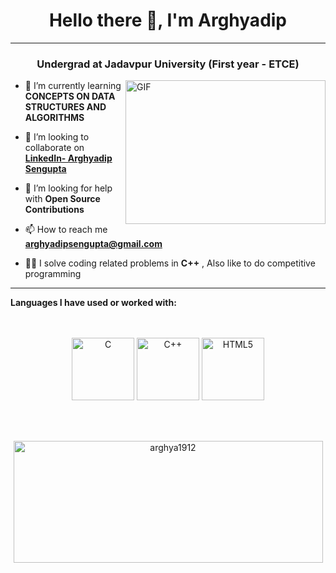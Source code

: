 <h1 align="center">Hello there 👋, I'm Arghyadip </h1>
<hr>
<h3 align="center">Undergrad at Jadavpur University (First year - ETCE) </h3>
<img align="right" alt="GIF" src="https://i2.wp.com/allhtaccess.info/wp-content/uploads/2018/03/programming.gif?fit=1281%2C716&ssl=1" width="320px" height="230" />
</a>


<!--- 🔭 I’m currently working on **MERN STACK , FLUTTER**-->

- 🌱 I’m currently learning **CONCEPTS ON DATA STRUCTURES AND ALGORITHMS**

- 👯 I’m looking to collaborate on **[LinkedIn- Arghyadip Sengupta](https://www.linkedin.com/in/arghyadip-sengupta-497292207/)**

- 🤝 I’m looking for help with **Open Source Contributions**

- 📫 How to reach me **arghyadipsengupta@gmail.com**

- 👨‍💻 I solve coding related problems in **C++** , Also like to do competitive programming



<hr>

**Languages I have used or worked with:** 
<br>
<br>
<br>
<p align="center">
<img alt="C" src="https://upload.wikimedia.org/wikipedia/commons/thumb/1/18/C_Programming_Language.svg/1200px-C_Programming_Language.svg.png" width="100px" height="100"/>
<img alt="C++" src="https://pluralsight.imgix.net/paths/path-icons/c-plus-plus-93c7ddd5cc.png" width="100px" height="100"/>
<img alt="HTML5" src="https://commandlinetechnologies.com/wp-content/uploads/2021/02/All-about-HTML-Full-form-of-HTML-Structure-of-HTML-Application-of-HTML-Online-HTML-course-CommandLine-Technologies.png" width="100px" height="100"/>

</p>


<br>
<br>
<p align="center"><img align="center" src="https://github-readme-stats.vercel.app/api?username=arghya1912&theme=dark&show_icons=true" height="195" width="495" alt="arghya1912" /></p>
